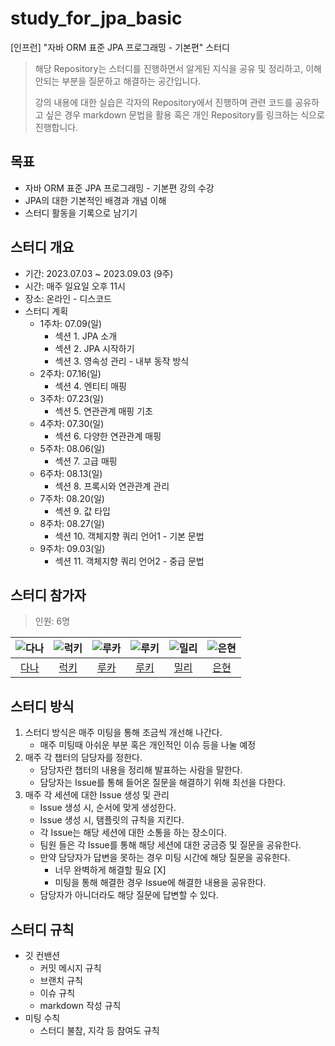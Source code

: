# study_for_jpa_basic

[인프런] "자바 ORM 표준 JPA 프로그래밍 - 기본편" 스터디

> 해당 Repository는 스터디를 진행하면서 알게된 지식을 공유 및 정리하고,
> 이해 안되는 부분을 질문하고 해결하는 공간입니다.
>
> 강의 내용에 대한 실습은 각자의 Repository에서 진행하며 관련 코드를 
> 공유하고 싶은 경우 markdown 문법을 활용 혹은 개인 Repository를 링크하는 식으로 진행합니다.

## 목표

- 자바 ORM 표준 JPA 프로그래밍 - 기본편 강의 수강
- JPA의 대한 기본적인 배경과 개념 이해
- 스터디 활동을 기록으로 남기기

## 스터디 개요

- 기간: 2023.07.03 ~ 2023.09.03 (9주)
- 시간: 매주 일요일 오후 11시
- 장소: 온라인 - 디스코드
- 스터디 계획
  - 1주차: 07.09(일)
    - 섹션 1. JPA 소개
    - 섹션 2. JPA 시작하기
    - 섹션 3. 영속성 관리 - 내부 동작 방식
  - 2주차: 07.16(일)
    - 섹션 4. 엔티티 매핑
  - 3주차: 07.23(일)
    - 섹션 5. 연관관계 매핑 기초
  - 4주차: 07.30(일)
    - 섹션 6. 다양한 연관관계 매핑
  - 5주차: 08.06(일)
    - 섹션 7. 고급 매핑
  - 6주차: 08.13(일)
    - 섹션 8. 프록시와 연관관계 관리
  - 7주차: 08.20(일)
    - 섹션 9. 값 타입
  - 8주차: 08.27(일)
    - 섹션 10. 객체지향 쿼리 언어1 - 기본 문법
  - 9주차: 09.03(일)
    - 섹션 11. 객체지향 쿼리 언어2 - 중급 문법

## 스터디 참가자

> 인원: 6명

<center>

|![다나](https://github.com/luke0408/secondProject/assets/98688494/e19d81bf-8af2-4d7a-ac5b-c34654867fc0)|![럭키](https://github.com/luke0408/secondProject/assets/98688494/257502b6-db88-44cc-a1dc-2db098e6dc22)|![루카](https://github.com/luke0408/secondProject/assets/98688494/7ed09202-52b7-432a-b032-69694a023ce3)|![루키](https://github.com/luke0408/secondProject/assets/98688494/a2250f7d-091b-4683-93c9-72f3bd9c39c5)|![밀리](https://github.com/luke0408/secondProject/assets/98688494/2fc528a6-5e2e-445e-a21d-3bf7164c7f72)|![은현](https://github.com/luke0408/secondProject/assets/98688494/a75146ce-95c9-40a0-940f-7d72ca032d9e)|
|:---:|:---:|:---:|:---:|:---:|:---:|
|[다나](https://github.com/joowojr)|[럭키](https://github.com/Hyunstone)|[루카](https://github.com/luke0408)|[루키](https://github.com/destiny3912)|[밀리](https://github.com/hw130)|[은현](https://github.com/asas6978)|

</center>

## 스터디 방식

1. 스터디 방식은 매주 미팅을 통해 조금씩 개선해 나간다.
    - 매주 미팅때 아쉬운 부분 혹은 개인적인 이슈 등을 나눌 예정
2. 매주 각 챕터의 담당자를 정한다.
    - 담당자란 챕터의 내용을 정리해 발표하는 사람을 말한다.
    - 담당자는 Issue를 통해 들어온 질문을 해결하기 위해 최선을 다한다.
3. 매주 각 세션에 대한 Issue 생성 및 관리
    - Issue 생성 시, 순서에 맞게 생성한다.
    - Issue 생성 시, 탬플릿의 규칙을 지킨다.
    - 각 Issue는 해당 세션에 대한 소통을 하는 장소이다.
    - 팀원 들은 각 Issue를 통해 해당 세션에 대한 궁금증 및 질문을 공유한다.
    - 만약 담당자가 답변을 못하는 경우 미팅 시간에 해당 질문을 공유한다.
      - 너무 완벽하게 해결할 필요 [X]
      - 미팅을 통해 해결한 경우 Issue에 해결한 내용을 공유한다.
    - 담당자가 아니더라도 해당 질문에 답변할 수 있다.

## 스터디 규칙
<!-- TODO: 스터디 규칙(깃 컨밴션) 작성 in wiki -->
- 깃 컨밴션
  - 커밋 메시지 규칙
  - 브랜치 규칙
  - 이슈 규칙
  - markdown 작성 규칙
- 미팅 수칙
  - 스터디 불참, 지각 등 참여도 규칙